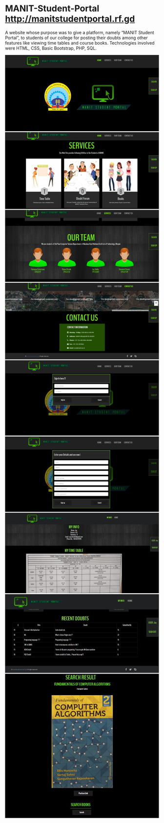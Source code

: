 # MANIT-Student-Portal http://manitstudentportal.rf.gd 
A website whose purpose was to give a platform, namely “MANIT Student Portal”, to students of our college for posting their doubts among other features like viewing time tables and course books. Technologies involved were HTML, CSS, Basic Bootstrap, PHP, SQL.

![Home](Screenshots/ss1.jpg)
![](Screenshots/ss2.jpg)
![](Screenshots/ss3.jpg)
![](Screenshots/ss4.jpg)
![](Screenshots/ss5.jpg)
![](Screenshots/ss6.jpg)
![](Screenshots/ss7.jpg)
![](Screenshots/ss8.jpg)
![](Screenshots/ss9.jpg)
